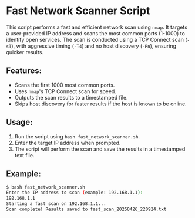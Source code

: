 # Fast Network Scanner Script

This script performs a fast and efficient network scan using `nmap`. It targets a user-provided IP address and scans the most common ports (1-1000) to identify open services. The scan is conducted using a TCP Connect scan (`-sT`), with aggressive timing (`-T4`) and no host discovery (`-Pn`), ensuring quicker results.

## Features:
- Scans the first 1000 most common ports.
- Uses `nmap`'s TCP Connect scan for speed.
- Outputs the scan results to a timestamped file.
- Skips host discovery for faster results if the host is known to be online.

## Usage:
1. Run the script using `bash fast_network_scanner.sh`.
2. Enter the target IP address when prompted.
3. The script will perform the scan and save the results in a timestamped text file.

## Example:
```bash
$ bash fast_network_scanner.sh
Enter the IP address to scan (example: 192.168.1.1):
192.168.1.1
Starting a fast scan on 192.168.1.1...
Scan complete! Results saved to fast_scan_20250426_220924.txt
